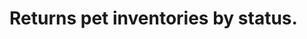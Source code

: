 #  Returns pet inventories by status.

<api-endpoint openapi-path="../../specifications/api.yml" method="GET" endpoint="/store/inventory"/>